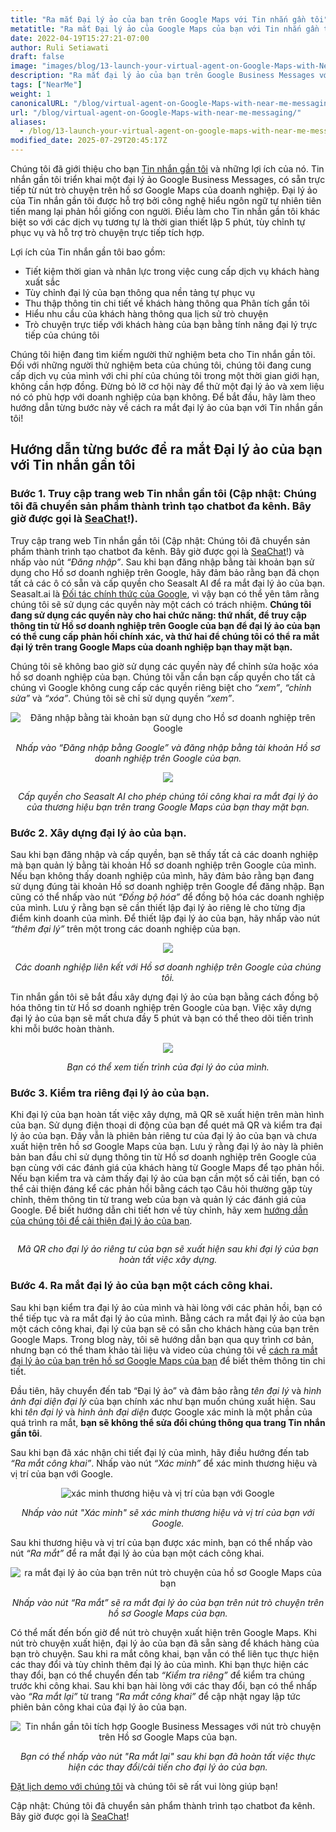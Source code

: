 ```yaml
---
title: "Ra mắt Đại lý ảo của bạn trên Google Maps với Tin nhắn gần tôi"
metatitle: "Ra mắt Đại lý ảo của Google Maps của bạn với Tin nhắn gần tôi"
date: 2022-04-19T15:27:21-07:00
author: Ruli Setiawati
draft: false
image: "images/blog/13-launch-your-virtual-agent-on-Google-Maps-with-Near-Me-Messaging/thumbnail.png"
description: "Ra mắt đại lý ảo của bạn trên Google Business Messages với Tin nhắn gần tôi."
tags: ["NearMe"]
weight: 1 
canonicalURL: "/blog/virtual-agent-on-Google-Maps-with-near-me-messaging/"
url: "/blog/virtual-agent-on-Google-Maps-with-near-me-messaging/"
aliases:
  - /blog/13-launch-your-virtual-agent-on-google-maps-with-near-me-messaging/
modified_date: 2025-07-29T20:45:17Z
---
```


Chúng tôi đã giới thiệu cho bạn [Tin nhắn gần tôi](https://seasalt.ai/blog/12-near-me-messaging-google-business-messages/) và những lợi ích của nó. Tin nhắn gần tôi triển khai một đại lý ảo Google Business Messages, có sẵn trực tiếp từ nút trò chuyện trên hồ sơ Google Maps của doanh nghiệp. Đại lý ảo của Tin nhắn gần tôi được hỗ trợ bởi công nghệ hiểu ngôn ngữ tự nhiên tiên tiến mang lại phản hồi giống con người. Điều làm cho Tin nhắn gần tôi khác biệt so với các dịch vụ tương tự là thời gian thiết lập 5 phút, tùy chỉnh tự phục vụ và hỗ trợ trò chuyện trực tiếp tích hợp.

Lợi ích của Tin nhắn gần tôi bao gồm:
- Tiết kiệm thời gian và nhân lực trong việc cung cấp dịch vụ khách hàng xuất sắc
- Tùy chỉnh đại lý của bạn thông qua nền tảng tự phục vụ
- Thu thập thông tin chi tiết về khách hàng thông qua Phân tích gần tôi
- Hiểu nhu cầu của khách hàng thông qua lịch sử trò chuyện
- Trò chuyện trực tiếp với khách hàng của bạn bằng tính năng đại lý trực tiếp của chúng tôi

Chúng tôi hiện đang tìm kiếm người thử nghiệm beta cho Tin nhắn gần tôi. Đối với những người thử nghiệm beta của chúng tôi, chúng tôi đang cung cấp dịch vụ của mình với chi phí của chúng tôi trong một thời gian giới hạn, không cần hợp đồng. Đừng bỏ lỡ cơ hội này để thử một đại lý ảo và xem liệu nó có phù hợp với doanh nghiệp của bạn không. Để bắt đầu, hãy làm theo hướng dẫn từng bước này về cách ra mắt đại lý ảo của bạn với Tin nhắn gần tôi!


## Hướng dẫn từng bước để ra mắt Đại lý ảo của bạn với Tin nhắn gần tôi

### Bước 1. Truy cập trang web Tin nhắn gần tôi (Cập nhật: Chúng tôi đã chuyển sản phẩm thành trình tạo chatbot đa kênh. Bây giờ được gọi là [SeaChat](https://chat.seasalt.ai/?utm_source=blog)!).

Truy cập trang web Tin nhắn gần tôi (Cập nhật: Chúng tôi đã chuyển sản phẩm thành trình tạo chatbot đa kênh. Bây giờ được gọi là [SeaChat](https://chat.seasalt.ai/?utm_source=blog)!) và nhấp vào nút *“Đăng nhập”*. Sau khi bạn đăng nhập bằng tài khoản bạn sử dụng cho Hồ sơ doanh nghiệp trên Google, hãy đảm bảo rằng bạn đã chọn tất cả các ô có sẵn và cấp quyền cho Seasalt AI để ra mắt đại lý ảo của bạn. Seasalt.ai là [Đối tác chính thức của Google](https://developers.google.com/business-communications/business-messages/partners), vì vậy bạn có thể yên tâm rằng chúng tôi sẽ sử dụng các quyền này một cách có trách nhiệm. **Chúng tôi đang sử dụng các quyền này cho hai chức năng: thứ nhất, để truy cập thông tin từ Hồ sơ doanh nghiệp trên Google của bạn để đại lý ảo của bạn có thể cung cấp phản hồi chính xác, và thứ hai để chúng tôi có thể ra mắt đại lý trên trang Google Maps của doanh nghiệp bạn thay mặt bạn.**

Chúng tôi sẽ không bao giờ sử dụng các quyền này để chỉnh sửa hoặc xóa hồ sơ doanh nghiệp của bạn. Chúng tôi vẫn cần bạn cấp quyền cho tất cả chúng vì Google không cung cấp các quyền riêng biệt cho *“xem”*, *“chỉnh sửa”* và *“xóa”*. Chúng tôi sẽ chỉ sử dụng quyền *“xem”*.

<center>
<img src="/images/blog/13-launch-your-virtual-agent-on-Google-Maps-with-Near-Me-Messaging/2-sign-in.png" alt="Đăng nhập bằng tài khoản bạn sử dụng cho Hồ sơ doanh nghiệp trên Google"/>

*Nhấp vào “Đăng nhập bằng Google” và đăng nhập bằng tài khoản Hồ sơ doanh nghiệp trên Google của bạn.*
</center>

<center>
<img src="/images/blog/13-launch-your-virtual-agent-on-Google-Maps-with-Near-Me-Messaging/3-permissions.png"/>

*Cấp quyền cho Seasalt AI cho phép chúng tôi công khai ra mắt đại lý ảo của thương hiệu bạn trên trang Google Maps của bạn thay mặt bạn.*
</center>


### Bước 2. Xây dựng đại lý ảo của bạn.

Sau khi bạn đăng nhập và cấp quyền, bạn sẽ thấy tất cả các doanh nghiệp mà bạn quản lý bằng tài khoản Hồ sơ doanh nghiệp trên Google của mình. Nếu bạn không thấy doanh nghiệp của mình, hãy đảm bảo rằng bạn đang sử dụng đúng tài khoản Hồ sơ doanh nghiệp trên Google để đăng nhập. Bạn cũng có thể nhấp vào nút *“Đồng bộ hóa”* để đồng bộ hóa các doanh nghiệp của mình. Lưu ý rằng bạn sẽ cần thiết lập đại lý ảo riêng lẻ cho từng địa điểm kinh doanh của mình. Để thiết lập đại lý ảo của bạn, hãy nhấp vào nút *“thêm đại lý”* trên một trong các doanh nghiệp của bạn.

<center>
<img src="/images/blog/13-launch-your-virtual-agent-on-Google-Maps-with-Near-Me-Messaging/4-business-locations.png"/>

*Các doanh nghiệp liên kết với Hồ sơ doanh nghiệp trên Google của chúng tôi.*
</center>

Tin nhắn gần tôi sẽ bắt đầu xây dựng đại lý ảo của bạn bằng cách đồng bộ hóa thông tin từ Hồ sơ doanh nghiệp trên Google của bạn. Việc xây dựng đại lý ảo của bạn sẽ mất chưa đầy 5 phút và bạn có thể theo dõi tiến trình khi mỗi bước hoàn thành.


<center>
<img src="/images/blog/13-launch-your-virtual-agent-on-Google-Maps-with-Near-Me-Messaging/5-virtual-agent-building.png"/>

*Bạn có thể xem tiến trình của đại lý ảo của mình.*
</center>

### Bước 3. Kiểm tra riêng đại lý ảo của bạn.

Khi đại lý của bạn hoàn tất việc xây dựng, mã QR sẽ xuất hiện trên màn hình của bạn. Sử dụng điện thoại di động của bạn để quét mã QR và kiểm tra đại lý ảo của bạn. Đây vẫn là phiên bản riêng tư của đại lý ảo của bạn và chưa xuất hiện trên hồ sơ Google Maps của bạn. Lưu ý rằng đại lý ảo này là phiên bản ban đầu chỉ sử dụng thông tin từ Hồ sơ doanh nghiệp trên Google của bạn cùng với các đánh giá của khách hàng từ Google Maps để tạo phản hồi. Nếu bạn kiểm tra và cảm thấy đại lý ảo của bạn cần một số cải tiến, bạn có thể cải thiện đáng kể các phản hồi bằng cách tạo Câu hỏi thường gặp tùy chỉnh, thêm thông tin từ trang web của bạn và quản lý các đánh giá của Google. Để biết hướng dẫn chi tiết hơn về tùy chỉnh, hãy xem [hướng dẫn của chúng tôi để cải thiện đại lý ảo của bạn](https://wiki.seasalt.ai/nearme/maintain_agent/improve_agent/).

<center>
<img src="/images/blog/13-launch-your-virtual-agent-on-Google-Maps-with-Near-Me-Messaging/6-agent-built.png" alt=""/>

*Mã QR cho đại lý ảo riêng tư của bạn sẽ xuất hiện sau khi đại lý của bạn hoàn tất việc xây dựng.*
</center>

### Bước 4. Ra mắt đại lý ảo của bạn một cách công khai.


Sau khi bạn kiểm tra đại lý ảo của mình và hài lòng với các phản hồi, bạn có thể tiếp tục và ra mắt đại lý ảo của mình. Bằng cách ra mắt đại lý ảo của bạn một cách công khai, đại lý của bạn sẽ có sẵn cho khách hàng của bạn trên Google Maps. Trong blog này, tôi sẽ hướng dẫn bạn qua quy trình cơ bản, nhưng bạn có thể tham khảo tài liệu và video của chúng tôi về [cách ra mắt đại lý ảo của bạn trên hồ sơ Google Maps của bạn](https://wiki.seasalt.ai/nearme/setup/03-publish_agent/) để biết thêm thông tin chi tiết.

Đầu tiên, hãy chuyển đến tab “Đại lý ảo” và đảm bảo rằng *tên đại lý* và *hình ảnh đại diện đại lý* của bạn chính xác như bạn muốn chúng xuất hiện. Sau khi *tên đại lý* và *hình ảnh đại diện* được Google xác minh là một phần của quá trình ra mắt, **bạn sẽ không thể sửa đổi chúng thông qua trang Tin nhắn gần tôi**.

Sau khi bạn đã xác nhận chi tiết đại lý của mình, hãy điều hướng đến tab *“Ra mắt công khai”*. Nhấp vào nút *“Xác minh”* để xác minh thương hiệu và vị trí của bạn với Google.

<center>
<img src="/images/blog/13-launch-your-virtual-agent-on-Google-Maps-with-Near-Me-Messaging/7-verification.png" alt="xác minh thương hiệu và vị trí của bạn với Google"/>

*Nhấp vào nút "Xác minh" sẽ xác minh thương hiệu và vị trí của bạn với Google.*
</center>

Sau khi thương hiệu và vị trí của bạn được xác minh, bạn có thể nhấp vào nút *“Ra mắt”* để ra mắt đại lý ảo của bạn một cách công khai.

<center>
<img src="/images/blog/13-launch-your-virtual-agent-on-Google-Maps-with-Near-Me-Messaging/8-launch.png" alt="ra mắt đại lý ảo của bạn trên nút trò chuyện của hồ sơ Google Maps của bạn"/>

*Nhấp vào nút “Ra mắt” sẽ ra mắt đại lý ảo của bạn trên nút trò chuyện trên hồ sơ Google Maps của bạn.*
</center>

Có thể mất đến bốn giờ để nút trò chuyện xuất hiện trên Google Maps. Khi nút trò chuyện xuất hiện, đại lý ảo của bạn đã sẵn sàng để khách hàng của bạn trò chuyện. Sau khi ra mắt công khai, bạn vẫn có thể liên tục thực hiện các thay đổi và tùy chỉnh thêm đại lý ảo của mình. Khi bạn thực hiện các thay đổi, bạn có thể chuyển đến tab *“Kiểm tra riêng”* để kiểm tra chúng trước khi công khai. Sau khi bạn hài lòng với các thay đổi, bạn có thể nhấp vào *“Ra mắt lại”* từ trang *“Ra mắt công khai”* để cập nhật ngay lập tức phiên bản công khai của đại lý ảo của bạn.

<center>
<img src="/images/blog/13-launch-your-virtual-agent-on-Google-Maps-with-Near-Me-Messaging/9-relaunch.png" alt="Tin nhắn gần tôi tích hợp Google Business Messages với nút trò chuyện trên Hồ sơ Google Maps của bạn."/>

*Bạn có thể nhấp vào nút "Ra mắt lại" sau khi bạn đã hoàn tất việc thực hiện các thay đổi/cải tiến cho đại lý ảo của bạn.*
</center>

[Đặt lịch demo với chúng tôi](https://meetings.hubspot.com/seasalt-ai/seasalt-meeting) và chúng tôi sẽ rất vui lòng giúp bạn!

Cập nhật: Chúng tôi đã chuyển sản phẩm thành trình tạo chatbot đa kênh. Bây giờ được gọi là [SeaChat](https://chat.seasalt.ai/?utm_source=blog)!
